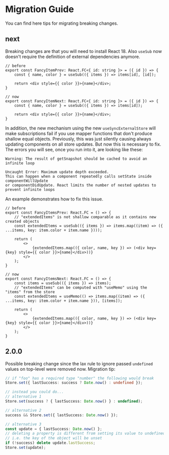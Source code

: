 # Migration Guide
You can find here tips for migrating breaking changes.

## next
Breaking changes are that you will need to install React 18.
Also `useSub` now doesn't require the definition of external dependencies anymore.
```tsx
// before
export const FancyItemPrev: React.FC<{ id: string }> = ({ id }) => {
    const { name, color } = useSub(({ items }) => items[id], [id]);

    return <div style={{ color }}>{name}</div>;
}

// now
export const FancyItemNext: React.FC<{ id: string }> = ({ id }) => {
    const { name, color } = useSub(({ items }) => items[id]);

    return <div style={{ color }}>{name}</div>;
}
```

In addition, the new mechanism using the new `useSyncExternalStore` will make subscriptions 
fail if you use mapper functions that don't produce shallow equal objects. Previously, this
was just silently causing always updating components on all store updates. But now this is
necessary to fix. The errors you will see, once you run into it, are looking like these:

```
Warning: The result of getSnapshot should be cached to avoid an infinite loop
```
```
Uncaught Error: Maximum update depth exceeded. 
This can happen when a component repeatedly calls setState inside componentWillUpdate 
or componentDidUpdate. React limits the number of nested updates to prevent infinite loops
```

An example demonstrates how to fix this issue.
```tsx
// before
export const FancyItemsPrev: React.FC = () => {
    // "extendedItems" is not shallow comparable as it contains new created objects 
    const extendedItems = useSub(({ items }) => items.map((item) => ({ ...items, key: item.color + item.name })));

    return (
        <>
            {extendedItems.map(({ color, name, key }) => (<div key={key} style={{ color }}>{name}</div>))}
        </>
    );
}

// now
export const FancyItemsNext: React.FC = () => {
    const items = useSub(({ items }) => items);
    // "extendedItems" can be computed with "useMemo" using the "items" from the store
    const extendedItems = useMemo(() => items.map((item) => ({ ...items, key: item.color + item.name })), [items]);

    return (
        <>
            {extendedItems.map(({ color, name, key }) => (<div key={key} style={{ color }}>{name}</div>))}
        </>
    );
}
```


## 2.0.0
Possible breaking change since the lax rule to ignore passed `undefined` values on
top-level were removed now. Migration tip:

```ts
// if "foo" has a required type "number" the following would break
Store.set({ lastSuccess: success ? Date.now() : undefined });

// instead you could do...
// alternative 1
Store.set(success ? { lastSuccess: Date.now() } : undefined);

// alternative 2
success && Store.set({ lastSuccess: Date.now() });

// alternative 3
const update = { lastSuccess: Date.now() };
// deleting a property is different from setting its value to undefined
// i.e. the key of the object will be unset
if (!success) delete update.lastSuccess;
Store.set(update);
```


